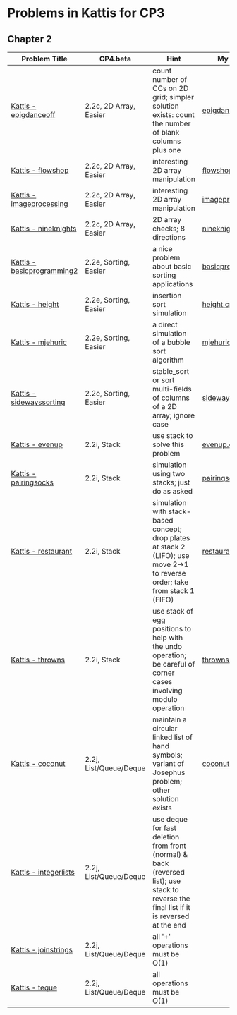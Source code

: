 # Problems in Kattis for CP3

## Chapter 2
| Problem Title| CP4.beta| Hint | My Solution |
| --- | --- | --- | --- |
| [Kattis - epigdanceoff](https://open.kattis.com/problems/epigdanceoff) | 2.2c, 2D Array, Easier | count number of CCs on 2D grid; simpler solution exists: count the number of blank columns plus one | [epigdanceoff.cpp](epigdanceoff.cppg) |
| [Kattis - flowshop](https://open.kattis.com/problems/flowshop) | 2.2c, 2D Array, Easier | interesting 2D array manipulation | [flowshop.cpp](flowshop.cpp) |
| [Kattis - imageprocessing](https://open.kattis.com/problems/imageprocessing) | 2.2c, 2D Array, Easier | interesting 2D array manipulation | [imageprocessing.cpp](imageprocessing.cpp) |
| [Kattis - nineknights](https://open.kattis.com/problems/nineknights) | 2.2c, 2D Array, Easier | 2D array checks; 8 directions | [nineknights.cpp](nineknights.cpp) |
| [Kattis - basicprogramming2](https://open.kattis.com/problems/basicprogramming2) | 2.2e, Sorting, Easier | a nice problem about basic sorting applications | [basicprogramming2](basicprogramming2.cpp) |
| [Kattis - height](https://open.kattis.com/problems/height) | 2.2e, Sorting, Easier | insertion sort simulation | [height.cpp](height.cpp) |
| [Kattis - mjehuric](https://open.kattis.com/problems/mjehuric) | 2.2e, Sorting, Easier | a direct simulation of a bubble sort algorithm | [mjehuric.cpp](mjehuric.cpp) |
| [Kattis - sidewayssorting](https://open.kattis.com/problems/sidewayssorting) | 2.2e, Sorting, Easier | stable_sort or sort multi-fields of columns of a 2D array; ignore case | [sidewayssorting.cpp](sidewayssorting.cpp) |
| [Kattis - evenup](https://open.kattis.com/problems/evenup) | 2.2i, Stack | use stack to solve this problem | [evenup.cpp](evenup.cpp) |
| [Kattis - pairingsocks](https://open.kattis.com/problems/pairingsocks) | 2.2i, Stack | simulation using two stacks; just do as asked | [pairingsocks.cpp](pairingsocks.cpp) |
| [Kattis - restaurant](https://open.kattis.com/problems/restaurant) | 2.2i, Stack | simulation with stack-based concept; drop plates at stack 2 (LIFO); use move 2->1 to reverse order; take from stack 1 (FIFO) | [restaurant.cpp](restaurant.cpp) |
| [Kattis - throwns](https://open.kattis.com/problems/throwns) | 2.2i, Stack | use stack of egg positions to help with the undo operation; be careful of corner cases involving modulo operation | [throwns.cpp](throwns.cpp) |
| [Kattis - coconut](https://open.kattis.com/problems/coconut) | 2.2j, List/Queue/Deque | maintain a circular linked list of hand symbols; variant of Josephus problem; other solution exists | [coconut.cpp](coconut.cpp) |
| [Kattis - integerlists](https://open.kattis.com/problems/integerlists) | 2.2j, List/Queue/Deque | use deque for fast deletion from front (normal) & back (reversed list); use stack to reverse the final list if it is reversed at the end | |
| [Kattis - joinstrings](https://open.kattis.com/problems/joinstrings) | 2.2j, List/Queue/Deque | all '+' operations must be O(1) | |
| [Kattis - teque](https://open.kattis.com/problems/teque) | 2.2j, List/Queue/Deque | all operations must be O(1) | |
